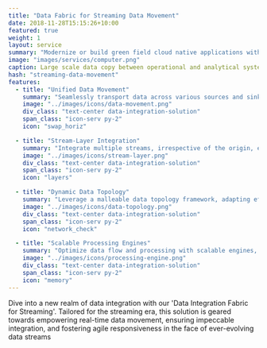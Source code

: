 ```yaml
---
title: "Data Fabric for Streaming Data Movement"
date: 2018-11-28T15:15:26+10:00
featured: true
weight: 1
layout: service
summary: "Modernize or build green field cloud native applications with a strong focus on microservices architecture & domain driven design."
image: "images/services/computer.png"
caption: Large scale data copy between operational and analytical systems with CDC.
hash: "streaming-data-movement"
features:
  - title: "Unified Data Movement"
    summary: "Seamlessly transport data across various sources and sinks, capitalizing on high-throughput and low-latency streaming mechanisms."
    image: "../images/icons/data-movement.png"
    div_class: "text-center data-integration-solution"
    span_class: "icon-serv py-2"
    icon: "swap_horiz"

  - title: "Stream-Layer Integration"
    summary: "Integrate multiple streams, irrespective of the origin, ensuring data consistency and alignment in real-time scenarios."
    image: "../images/icons/stream-layer.png"
    div_class: "text-center data-integration-solution"
    span_class: "icon-serv py-2"
    icon: "layers"

  - title: "Dynamic Data Topology"
    summary: "Leverage a malleable data topology framework, adapting effortlessly to changing data requirements and architectural nuances."
    image: "../images/icons/data-topology.png"
    div_class: "text-center data-integration-solution"
    span_class: "icon-serv py-2"
    icon: "network_check"

  - title: "Scalable Processing Engines"
    summary: "Optimize data flow and processing with scalable engines, ensuring smooth handling of massive data streams without sacrificing performance."
    image: "../images/icons/processing-engine.png"
    div_class: "text-center data-integration-solution"
    span_class: "icon-serv py-2"
    icon: "memory"
---
```


Dive into a new realm of data integration with our 'Data Integration Fabric for Streaming'. Tailored for the streaming era, this solution is geared towards empowering real-time data movement, ensuring impeccable integration, and fostering agile responsiveness in the face of ever-evolving data streams
